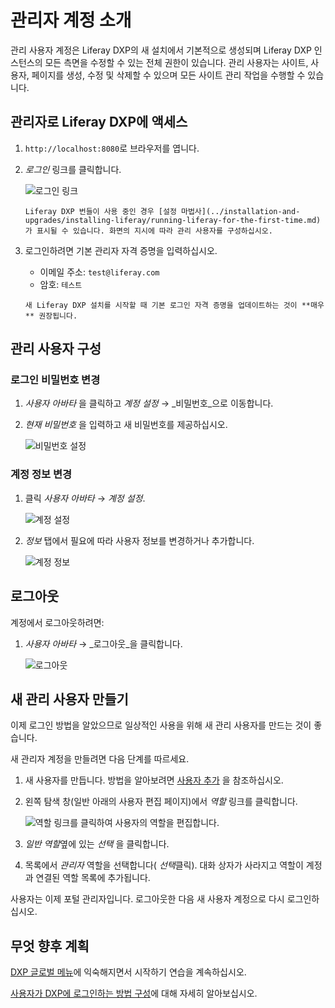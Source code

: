 # 관리자 계정 소개

관리 사용자 계정은 Liferay DXP의 새 설치에서 기본적으로 생성되며 Liferay DXP 인스턴스의 모든 측면을 수정할 수 있는 전체 권한이 있습니다. 관리 사용자는 사이트, 사용자, 페이지를 생성, 수정 및 삭제할 수 있으며 모든 사이트 관리 작업을 수행할 수 있습니다.

## 관리자로 Liferay DXP에 액세스

1. `http://localhost:8080`로 브라우저를 엽니다.

1. _로그인_ 링크를 클릭합니다.

    ![로그인 링크](./introduction-to-the-admin-account/images/01.png "로그인 링크")

    ```{note}
    Liferay DXP 번들이 사용 중인 경우 [설정 마법사](../installation-and-upgrades/installing-liferay/running-liferay-for-the-first-time.md)가 표시될 수 있습니다. 화면의 지시에 따라 관리 사용자를 구성하십시오.
    ```

1. 로그인하려면 기본 관리자 자격 증명을 입력하십시오.

    * 이메일 주소: `test@liferay.com`
    * 암호: `테스트`

    ```{warning}
    새 Liferay DXP 설치를 시작할 때 기본 로그인 자격 증명을 업데이트하는 것이 **매우** 권장됩니다.
    ```

## 관리 사용자 구성

### 로그인 비밀번호 변경

1. _사용자 아바타_ 을 클릭하고 _계정 설정_ &rarr; _비밀번호_으로 이동합니다.

1. _현재 비밀번호_ 을 입력하고 새 비밀번호를 제공하십시오.

    ![비밀번호 설정](./introduction-to-the-admin-account/images/02.png "비밀번호 설정")

### 계정 정보 변경

1. 클릭 _사용자 아바타_ &rarr; _계정 설정_.

    ![계정 설정](./introduction-to-the-admin-account/images/03.png "계정 설정")

1. _정보_ 탭에서 필요에 따라 사용자 정보를 변경하거나 추가합니다.

    ![계정 정보](./introduction-to-the-admin-account/images/04.png "계정 정보")

## 로그아웃

계정에서 로그아웃하려면:

1. _사용자 아바타_ &rarr; _로그아웃_을 클릭합니다.

    ![로그아웃](./introduction-to-the-admin-account/images/05.png "로그아웃")

## 새 관리 사용자 만들기

이제 로그인 방법을 알았으므로 일상적인 사용을 위해 새 관리 사용자를 만드는 것이 좋습니다.

새 관리자 계정을 만들려면 다음 단계를 따르세요.

1. 새 사용자를 만듭니다. 방법을 알아보려면 [사용자 추가](../users-and-permissions/users/adding-and-managing-users.md) 을 참조하십시오.

1. 왼쪽 탐색 창(일반 아래의 사용자 편집 페이지)에서 *역할* 링크를 클릭합니다.

    ![역할 링크를 클릭하여 사용자의 역할을 편집합니다.](./introduction-to-the-admin-account/images/06.png)

1. *일반 역할*옆에 있는 *선택* 을 클릭합니다.

1. 목록에서 *관리자* 역할을 선택합니다( *선택*클릭). 대화 상자가 사라지고 역할이 계정과 연결된 역할 목록에 추가됩니다.

사용자는 이제 포털 관리자입니다. 로그아웃한 다음 새 사용자 계정으로 다시 로그인하십시오.

## 무엇 향후 계획

[DXP 글로벌 메뉴](./navigating-dxp.md)에 익숙해지면서 시작하기 연습을 계속하십시오.

[사용자가 DXP에 로그인하는 방법 구성](../installation-and-upgrades/securing-liferay/authentication-basics.md)에 대해 자세히 알아보십시오.